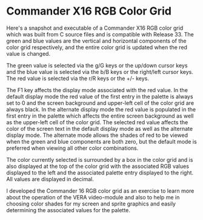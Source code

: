 # Commander X16 RGB Color Grid

Here's a snapshot and executable of a Commander X16 RGB color grid which was built from C source files and is compatible with Release 33. The green and blue values are the vertical and horizontal components of the color grid respectively, and the entire color grid is updated when the red value is changed.

The green value is selected via the g/G keys or the up/down cursor keys and the blue value is selected via the b/B keys or the right/left cursor keys. The red value is selected via the r/R keys or the +/- keys.

The F1 key affects the display mode associated with the red value. In the default display mode the red value of the first entry in the palette is always set to 0 and the screen background and upper-left cell of the color grid are always black. In the alternate display mode the red value is populated in the first entry in the palette which affects the entire screen background as well as the upper-left cell of the color grid. The selected red value affects the color of the screen text in the default display mode as well as the alternate display mode. The alternate mode allows the shades of red to be viewed when the green and blue components are both zero, but the default mode is preferred when viewing all other color combinations.

The color currently selected is surrounded by a box in the color grid and is also displayed at the top of the color grid with the associated RGB values displayed to the left and the associated palette entry displayed to the right. All values are displayed in decimal.

I developed the Commander 16 RGB color grid as an exercise to learn more about the operation of the VERA video-module and also to help me in choosing color shades for my screen and sprite graphics and easily determining the associated values for the palette.
